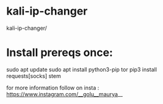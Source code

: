 # kali-ip-changer
kali-ip-changer/ 
# Install prereqs once:
sudo apt update
sudo apt install python3-pip tor
pip3 install requests[socks] stem



for more information follow on insta : https://www.instagram.com/__golu__maurya__
